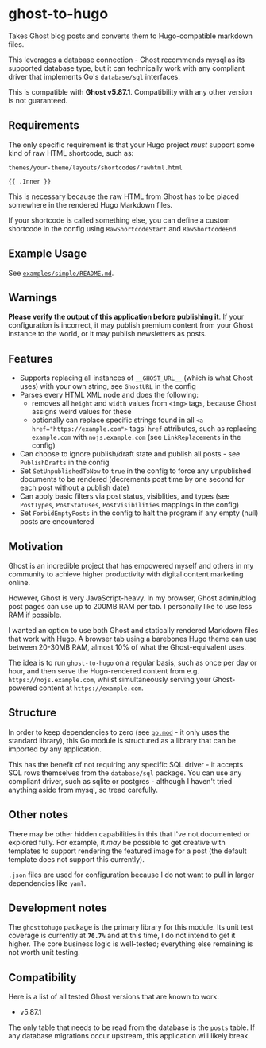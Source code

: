 # ghost-to-hugo

Takes Ghost blog posts and converts them to Hugo-compatible markdown files.

This leverages a database connection - Ghost recommends mysql as its supported database type, but it can technically work with any compliant driver that implements Go's `database/sql` interfaces.

This is compatible with **Ghost v5.87.1**. Compatibility with any other version is not guaranteed.

## Requirements

The only specific requirement is that your Hugo project *must* support some kind of raw HTML shortcode, such as:

`themes/your-theme/layouts/shortcodes/rawhtml.html`

```text
{{ .Inner }}
```

This is necessary because the raw HTML from Ghost has to be placed somewhere in the rendered Hugo Markdown files.

If your shortcode is called something else, you can define a custom shortcode in the config using `RawShortcodeStart` and `RawShortcodeEnd`.

## Example Usage

See [`examples/simple/README.md`](./examples/simple/README.md).

## Warnings

**Please verify the output of this application before publishing it**. If your configuration is incorrect, it may publish premium content from your Ghost instance to the world, or it may publish newsletters as posts.

## Features

- Supports replacing all instances of `__GHOST_URL__` (which is what Ghost uses) with your own string, see `GhostURL` in the config
- Parses every HTML XML node and does the following:
  - removes all `height` and `width` values from `<img>` tags, because Ghost assigns weird values for these
  - optionally can replace specific strings found in all `<a href="https://example.com">` tags' `href` attributes, such as replacing `example.com` with `nojs.example.com` (see `LinkReplacements` in the config)
- Can choose to ignore publish/draft state and publish all posts - see `PublishDrafts` in the config
- Set `SetUnpublishedToNow` to `true` in the config to force any unpublished documents to be rendered (decrements post time by one second for each post without a publish date)
- Can apply basic filters via post status, visiblities, and types (see `PostTypes`, `PostStatuses`, `PostVisibilities` mappings in the config)
- Set `ForbidEmptyPosts` in the config to halt the program if any empty (null) posts are encountered

## Motivation

Ghost is an incredible project that has empowered myself and others in my community to achieve higher productivity with digital content marketing online.

However, Ghost is very JavaScript-heavy. In my browser, Ghost admin/blog post pages can use up to 200MB RAM per tab. I personally like to use less RAM if possible.

I wanted an option to use both Ghost and statically rendered Markdown files that work with Hugo. A browser tab using a barebones Hugo theme can use between 20-30MB RAM, almost 10% of what the Ghost-equivalent uses.

The idea is to run `ghost-to-hugo` on a regular basis, such as once per day or hour, and then serve the Hugo-rendered content from e.g. `https://nojs.example.com`, whilst simultaneously serving your Ghost-powered content at `https://example.com`.

## Structure

In order to keep dependencies to zero (see [`go.mod`](./go.mod) - it only uses the standard library), this Go module is structured as a library that can be imported by any application.

This has the benefit of not requiring any specific SQL driver - it accepts SQL rows themselves from the `database/sql` package. You can use any compliant driver, such as sqlite or postgres - although I haven't tried anything aside from mysql, so tread carefully.

## Other notes

There may be other hidden capabilities in this that I've not documented or explored fully. For example, it *may* be possible to get creative with templates to support rendering the featured image for a post (the default template does not support this currently).

`.json` files are used for configuration because I do not want to pull in larger dependencies like `yaml`.

## Development notes

The `ghosttohugo` package is the primary library for this module. Its unit test coverage is currently at **`70.7%`** and at this time, I do not intend to get it higher. The core business logic is well-tested; everything else remaining is not worth unit testing.

## Compatibility

Here is a list of all tested Ghost versions that are known to work:

- v5.87.1

The only table that needs to be read from the database is the `posts` table. If any database migrations occur upstream, this application will likely break.
